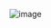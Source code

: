 ![image](https://github.com/vinicius457/Banco-de-Dados1/assets/142595078/9792d5ad-d7dc-46ba-82f4-d73fd986d508)


